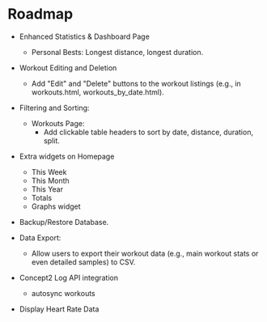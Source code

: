 # Roadmap
- Enhanced Statistics & Dashboard Page
    - Personal Bests: Longest distance, longest duration.

- Workout Editing and Deletion
    - Add "Edit" and "Delete" buttons to the workout listings (e.g., in workouts.html, workouts_by_date.html).

- Filtering and Sorting:
    - Workouts Page:
        - Add clickable table headers to sort by date, distance, duration, split.
        
- Extra widgets on Homepage
    - This Week 
    - This Month
    - This Year
    - Totals
    - Graphs widget
- Backup/Restore Database.
- Data Export:
    - Allow users to export their workout data (e.g., main workout stats or even detailed samples) to CSV.
- Concept2 Log API integration
    - autosync workouts
- Display Heart Rate Data
